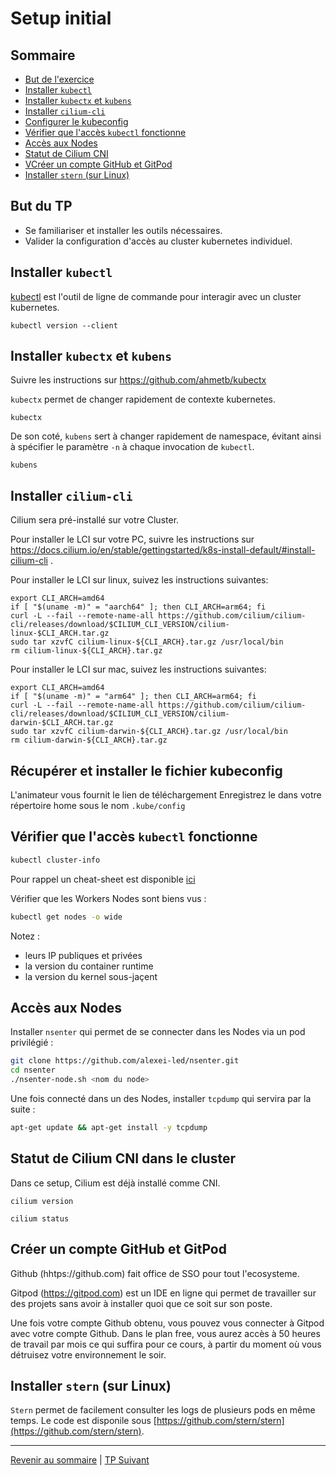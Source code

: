 # Setup initial

## Sommaire
  * [But de l'exercice](#but)
  * [Installer `kubectl`](#but)
  * [Installer `kubectx` et `kubens`](#but)
  * [Installer `cilium-cli`](#but)
  * [Configurer le kubeconfig](#but)
  * [Vérifier que l'accès `kubectl` fonctionne](#but)
  * [Accès aux Nodes](#but)
  * [Statut de Cilium CNI](#but)
  * [VCréer un compte GitHub et GitPod](#but)
  * [Installer `stern` (sur Linux)](#but)

## But du TP
* Se familiariser et installer les outils nécessaires.
* Valider la configuration d'accès au cluster kubernetes individuel. 

## Installer `kubectl`
[kubectl](https://kubernetes.io/docs/tasks/tools/install-kubectl/) est l'outil de ligne de commande pour interagir avec un cluster kubernetes.

```shell
kubectl version --client
```

## Installer `kubectx` et `kubens`
Suivre les instructions sur https://github.com/ahmetb/kubectx

`kubectx` permet de changer rapidement de contexte kubernetes.

```shell
kubectx
```

De son coté, `kubens` sert à changer rapidement de namespace, évitant ainsi à spécifier le paramètre `-n` à chaque invocation de `kubectl`.

```shell
kubens
```

## Installer `cilium-cli`
Cilium sera pré-installé sur votre Cluster.

Pour installer le LCI sur votre PC, suivre les instructions sur https://docs.cilium.io/en/stable/gettingstarted/k8s-install-default/#install-cilium-cli .

Pour installer le LCI sur linux, suivez les instructions suivantes:

```export CILIUM_CLI_VERSION=$(curl -s https://raw.githubusercontent.com/cilium/cilium-cli/master/stable.txt)
export CLI_ARCH=amd64
if [ "$(uname -m)" = "aarch64" ]; then CLI_ARCH=arm64; fi
curl -L --fail --remote-name-all https://github.com/cilium/cilium-cli/releases/download/$CILIUM_CLI_VERSION/cilium-linux-$CLI_ARCH.tar.gz
sudo tar xzvfC cilium-linux-${CLI_ARCH}.tar.gz /usr/local/bin
rm cilium-linux-${CLI_ARCH}.tar.gz
```

Pour installer le LCI sur mac, suivez les instructions suivantes:

```export CILIUM_CLI_VERSION=$(curl -s https://raw.githubusercontent.com/cilium/cilium-cli/master/stable.txt)
export CLI_ARCH=amd64
if [ "$(uname -m)" = "arm64" ]; then CLI_ARCH=arm64; fi
curl -L --fail --remote-name-all https://github.com/cilium/cilium-cli/releases/download/$CILIUM_CLI_VERSION/cilium-darwin-$CLI_ARCH.tar.gz
sudo tar xzvfC cilium-darwin-${CLI_ARCH}.tar.gz /usr/local/bin
rm cilium-darwin-${CLI_ARCH}.tar.gz
```

## Récupérer et installer le fichier kubeconfig
L'animateur vous fournit le lien de téléchargement
Enregistrez le dans votre répertoire home sous le nom `.kube/config`

## Vérifier que l'accès `kubectl` fonctionne

```bash
kubectl cluster-info
```

Pour rappel un cheat-sheet est disponible [ici](https://kubernetes.io/fr/docs/reference/kubectl/cheatsheet/)

Vérifier que les Workers Nodes sont biens vus :
```bash
kubectl get nodes -o wide
```
Notez :
* leurs IP publiques et privées
* la version du container runtime
* la version du kernel sous-jaçent

## Accès aux Nodes
Installer  `nsenter` qui permet de se connecter dans les Nodes via un pod privilégié :
```bash
git clone https://github.com/alexei-led/nsenter.git
cd nsenter
./nsenter-node.sh <nom du node>
```
Une fois connecté dans un des Nodes, installer `tcpdump` qui servira par la suite :
```bash
apt-get update && apt-get install -y tcpdump
```

## Statut de Cilium CNI dans le cluster

Dans ce setup, Cilium est déjà installé comme CNI.

```shell
cilium version
```

```shell
cilium status
```

## Créer un compte GitHub et GitPod
Github (hhtps://github.com) fait office de SSO pour tout l'ecosysteme.

Gitpod (https://gitpod.com) est un IDE en ligne qui permet de travailler sur des projets sans avoir à installer quoi que ce soit sur son poste.

Une fois votre compte Github obtenu, vous pouvez vous connecter à Gitpod avec votre compte Github. Dans le plan free, vous aurez accès à 50 heures de travail par mois ce qui suffira pour ce cours, à partir du moment où vous détruisez votre environnement le soir.

## Installer `stern` (sur Linux)
`Stern` permet de facilement consulter les logs de plusieurs pods en même temps.
Le code est disponile sous [https://github.com/stern/stern](https://github.com/stern/stern).

---

[Revenir au sommaire](../README.md) | [TP Suivant](./TP02.md)
